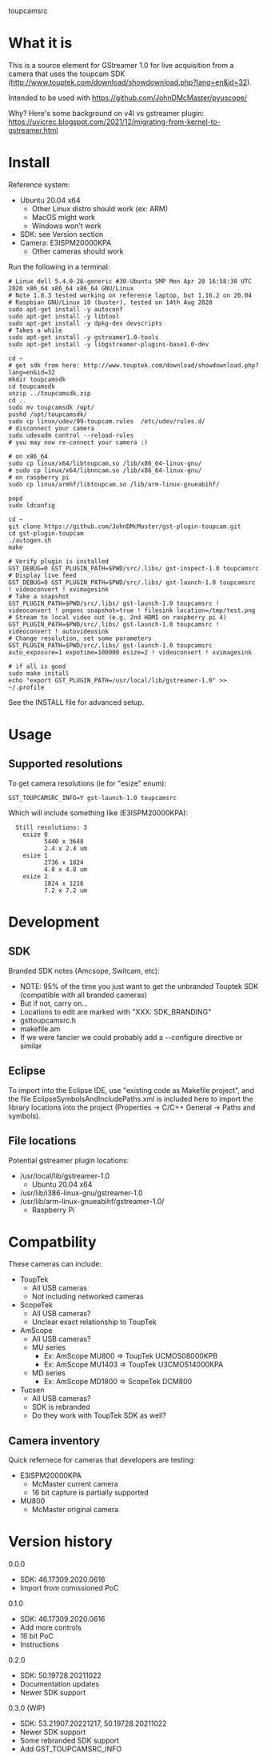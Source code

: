 toupcamsrc

#  What it is

This is a source element for GStreamer 1.0 for live acquisition from a camera that uses the 
toupcam SDK (http://www.touptek.com/download/showdownload.php?lang=en&id=32).

Intended to be used with https://github.com/JohnDMcMaster/pyuscope/

Why? Here's some background on v4l vs gstreamer plugin: https://uvicrec.blogspot.com/2021/12/migrating-from-kernel-to-gstreamer.html


# Install

Reference system:
* Ubuntu 20.04 x64
    * Other Linux distro should work (ex: ARM)
    * MacOS might work
    * Windows won't work
 * SDK: see Version section
 * Camera: E3ISPM20000KPA
    * Other cameras should work

Run the following in a terminal:

```
# Linux dell 5.4.0-26-generic #30-Ubuntu SMP Mon Apr 20 16:58:30 UTC 2020 x86_64 x86_64 x86_64 GNU/Linux
# Note 1.8.3 tested working on reference laptop, but 1.16.2 on 20.04
# Raspbian GNU/Linux 10 (buster), tested on 14th Aug 2020
sudo apt-get install -y autoconf
sudo apt-get install -y libtool
sudo apt-get install -y dpkg-dev devscripts
# Takes a while
sudo apt-get install -y gstreamer1.0-tools
sudo apt-get install -y libgstreamer-plugins-base1.0-dev

cd ~
# get sdk from here: http://www.touptek.com/download/showdownload.php?lang=en&id=32
mkdir toupcamsdk
cd toupcamsdk
unzip ../toupcamsdk.zip
cd ..
sudo mv toupcamsdk /opt/
pushd /opt/toupcamsdk/
sudo cp linux/udev/99-toupcam.rules  /etc/udev/rules.d/
# disconnect your camera
sudo udevadm control --reload-rules
# you may now re-connect your camera :)

# on x86_64
sudo cp linux/x64/libtoupcam.so /lib/x86_64-linux-gnu/
# sudo cp linux/x64/libnncam.so /lib/x86_64-linux-gnu/
# on raspberry pi
sudo cp linux/armhf/libtoupcam.so /lib/arm-linux-gnueabihf/

popd
sudo ldconfig

cd ~
git clone https://github.com/JohnDMcMaster/gst-plugin-toupcam.git
cd gst-plugin-toupcam
./autogen.sh
make

# Verify plugin is installed
GST_DEBUG=0 GST_PLUGIN_PATH=$PWD/src/.libs/ gst-inspect-1.0 toupcamsrc
# Display live feed
GST_DEBUG=0 GST_PLUGIN_PATH=$PWD/src/.libs/ gst-launch-1.0 toupcamsrc ! videoconvert ! xvimagesink
# Take a snapshot
GST_PLUGIN_PATH=$PWD/src/.libs/ gst-launch-1.0 toupcamsrc ! videoconvert ! pngenc snapshot=true ! filesink location=/tmp/test.png
# Stream to local video out (e.g. 2nd HDMI on raspberry pi 4)
GST_PLUGIN_PATH=$PWD/src/.libs/ gst-launch-1.0 toupcamsrc ! videoconvert ! autovideosink
# Change resolution, set some parameters
GST_PLUGIN_PATH=$PWD/src/.libs/ gst-launch-1.0 toupcamsrc auto_exposure=1 expotime=100000 esize=2 ! videoconvert ! xvimagesink

# if all is good
sudo make install
echo "export GST_PLUGIN_PATH=/usr/local/lib/gstreamer-1.0" >> ~/.profile
```

See the INSTALL file for advanced setup.

# Usage

## Supported resolutions

To get camera resolutions (ie for "esize" enum):

    GST_TOUPCAMSRC_INFO=Y gst-launch-1.0 toupcamsrc

Which will include something like (E3ISPM20000KPA):

```
  Still resolutions: 3
    esize 0
          5440 x 3648
          2.4 x 2.4 um
    esize 1
          2736 x 1824
          4.8 x 4.8 um
    esize 2
          1824 x 1216
          7.2 x 7.2 um
```


# Development

## SDK

Branded SDK notes (Amcsope, Switcam, etc):
  * NOTE: 95% of the time you just want to get the unbranded Touptek SDK (compatible with all branded cameras)
  * But if not, carry on...
  * Locations to edit are marked with "XXX: SDK_BRANDING"
   * gsttoupcamsrc.h
   * makefile.am
  * If we were fancier we could probably add a --configure directive or similar


## Eclipse

To import into the Eclipse IDE, use "existing code as Makefile project", and the file EclipseSymbolsAndIncludePaths.xml is included here
to import the library locations into the project (Properties -> C/C++ General -> Paths and symbols).


## File locations

Potential gstreamer plugin locations:
  * /usr/local/lib/gstreamer-1.0
    * Ubuntu 20.04 x64
  * /usr/lib/i386-linux-gnu/gstreamer-1.0
  * /usr/lib/arm-linux-gnueabihf/gstreamer-1.0/
    * Raspberry Pi


# Compatbility

These cameras can include:
  * ToupTek
    * All USB cameras
    * Not including networked cameras
  * ScopeTek
    * All USB cameras?
    * Unclear exact relationship to ToupTek
  * AmScope
    * All USB cameras?
    * MU series
      * Ex: AmScope MU800 => ToupTek UCMOS08000KPB
      * Ex: AmScope MU1403 => ToupTek U3CMOS14000KPA
    * MD series
      * Ex: AmScope MD1800 => ScopeTek DCM800
  * Tucsen
      * All USB cameras?
      * SDK is rebranded
      * Do they work with ToupTek SDK as well?

## Camera inventory

Quick refernece for cameras that developers are testing:
  * E3ISPM20000KPA
    * McMaster current camera
    * 16 bit capture is partially supported
  * MU800
    * McMaster original camera

# Version history

0.0.0
 * SDK: 46.17309.2020.0616
 * Import from comissioned PoC

0.1.0
 * SDK: 46.17309.2020.0616
 * Add more controls
 * 16 bit PoC
 * Instructions

0.2.0
 * SDK: 50.19728.20211022
 * Documentation updates
 * Newer SDK support

0.3.0 (WIP)
 * SDK: 53.21907.20221217, 50.19728.20211022
 * Newer SDK support
 * Some rebranded SDK support
 * Add GST_TOUPCAMSRC_INFO
